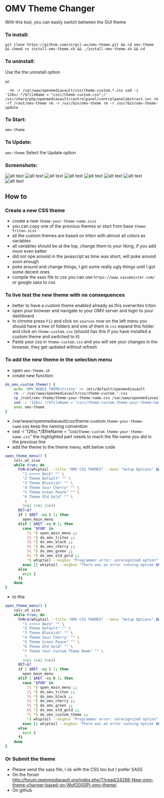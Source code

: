 # OMV Theme Changer

With this tool, you can easily switch between the GUI theme

### To install:         
`git clone https://github.com/virgil-av/omv-theme.git && cd omv-theme && chmod +x install-omv-theme.sh && ./install-omv-theme.sh && cd`

### To uninstall:       
Use the the uninstall option 

or

`  rm -r /var/www/openmediavault/css/theme-custom.*.css
   sed -i '126s/.*/$fileName = "css\/theme-custom.css";/' /usr/share/php/openmediavault/controlpanel/controlpanelabstract.inc
   rm -rf /root/omv-theme
   rm -r /usr/bin/omv-theme
   rm -r /usr/bin/omv-theme-update`

### To Start:                                       
`omv-theme`

### To Update:                                       
`omv-theme`
Select the Update option

### Screenshots: 

![alt text](https://preview.ibb.co/ivZXKK/Selection_001.png "")
![alt text](https://preview.ibb.co/mQkTte/Selection_002.png "")
![alt text](https://preview.ibb.co/fqYvTp/Selection_012.png "")
![alt text](https://preview.ibb.co/bxfHmz/Selection_010.png "")
![alt text](https://preview.ibb.co/kbygDe/Selection_008.png "")
![alt text](https://preview.ibb.co/eqaHmz/Selection_011.png "")
![alt text](https://preview.ibb.co/c4xYEU/Selection_013.png "")
![alt text](https://preview.ibb.co/fR7B19/Selection_014.png "")


## How to

### Create a new CSS theme

- create a new `theme-your-theme-name.scss`
- you can copy one of the previous themes or start from base `theme-triton.scss`
- all the custom themes are based on triton with almost all colors as variables
- all variables should be at the top, change them to your liking, if you add more even better
- did not ope around in the javascript as time was short, will poke around soon enough
- poke around and change things, I got some really ugly things until I got some decent ones
- compile the sass file to css you can use `https://www.sassmeister.com/` or google sass to css

### To live test the new theme with no consequences

- better to have a custom theme enabled already as this overwrites triton
- open your browser and navigate to your OMV server and login to your dashboard
- In chrome press `F12` and click on `sources` now on the left menu you should have a tree of folders and one of them is `css` expand this folder and click on `theme-custom.css` (should hav this if you have installed a custom theme and switched to it)
- Paste your css in `theme-custom.css` and you will see your changes in the browser, they get updated without refresh

### To add the new theme in the selection menu
- open `omv-theme.sh`
- create new function:

```bash
do_omv_custom_theme() {
    echo 'OMV_WEBUI_THEME=triton' >> /etc/default/openmediavault
    rm -r /var/www/openmediavault/css/theme-custom.*.css
    cp /root/omv-theme/theme-your-theme-name.css /var/www/openmediavault/css/theme-custom.theme-your-theme-name.css
    sed -i '126s/.*/$fileName = "css\/theme-custom.theme-your-theme-name.css";/' /usr/share/php/openmediavault/controlpanel/controlpanelabstract.inc
    exec omv-theme
}
```
- /var/www/openmediavault/css/theme-custom.`theme-your-theme-name`.css keep the naming convention
- sed -i '126s/.*/$fileName = "css\/`theme-custom.theme-your-theme-name.css`" the highlighted part needs to mach the file name you did in the previous line
- add the theme to the theme menu, edit below code 
```bash
open_theme_menu() {
    calc_wt_size
    while true; do
      FUN=$(whiptail --title "OMV CSS THEMES" --menu "Setup Options" $WT_HEIGHT $WT_WIDTH $WT_MENU_HEIGHT --cancel-button Back --ok-button Select \
        "1 <<<<< Back" "" \
        "2 Theme Default" "" \
        "3 Theme Blackish" "" \
        "4 Theme Sour Cherry" "" \
        "5 Theme Green Peace" "" \
        "6 Theme Old Gold" "" \
         \
        3>&1 1>&2 2>&3)
      RET=$?
      if [ $RET -eq 1 ]; then
        open_main_menu
      elif [ $RET -eq 0 ]; then
        case "$FUN" in
          1\ *) open_main_menu ;;
          2\ *) do_omv_triton ;;
          3\ *) do_omv_black ;;
          4\ *) do_omv_cherry ;;
          5\ *) do_omv_green ;;
          6\ *) do_omv_old_gold ;;
          *) whiptail --msgbox "Programmer error: unrecognized option" 20 40 1 ;;
        esac || whiptail --msgbox "There was an error running option $FUN" 20 40 1
      else
        exit 1
      fi
    done
}
```
- to this
```bash
open_theme_menu() {
    calc_wt_size
    while true; do
      FUN=$(whiptail --title "OMV CSS THEMES" --menu "Setup Options" $WT_HEIGHT $WT_WIDTH $WT_MENU_HEIGHT --cancel-button Back --ok-button Select \
        "1 <<<<< Back" "" \
        "2 Theme Default" "" \
        "3 Theme Blackish" "" \
        "4 Theme Sour Cherry" "" \
        "5 Theme Green Peace" "" \
        "6 Theme Old Gold" "" \
        "7 Theme Your Custom Theme Name" "" \
         \
        3>&1 1>&2 2>&3)
      RET=$?
      if [ $RET -eq 1 ]; then
        open_main_menu
      elif [ $RET -eq 0 ]; then
        case "$FUN" in
          1\ *) open_main_menu ;;
          2\ *) do_omv_triton ;;
          3\ *) do_omv_black ;;
          4\ *) do_omv_cherry ;;
          5\ *) do_omv_green ;;
          6\ *) do_omv_old_gold ;;
          7\ *) do_omv_custom_theme ;;
          *) whiptail --msgbox "Programmer error: unrecognized option" 20 40 1 ;;
        esac || whiptail --msgbox "There was an error running option $FUN" 20 40 1
      else
        exit 1
      fi
    done
}
```


### Or Submit the theme
- Please send the sass file, I ok with the CSS too but I prefer SASS
- On the forum http://forum.openmediavault.org/index.php/Thread/24286-New-omv-theme-changer-based-on-Wolf2000Pi-omv-theme/
- On github
                                    


